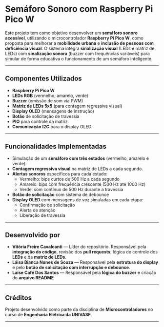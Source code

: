 # Semáforo Sonoro com Raspberry Pi Pico W

Este projeto tem como objetivo desenvolver um **semáforo sonoro acessível**, utilizando o microcontrolador **Raspberry Pi Pico W**, como proposta para melhorar a **mobilidade urbana** e **inclusão de pessoas com deficiência visual**. O sistema integra **sinalização visual** (LEDs e matriz de LEDs) com **sinalização sonora** (buzzer com frequências variáveis) para simular de forma educativa o funcionamento de um semáforo inteligente.

---

## Componentes Utilizados

- **Raspberry Pi Pico W**
- **LEDs RGB** (vermelho, amarelo, verde)
- **Buzzer** (emissão de som via PWM)
- **Matriz de LEDs 5x5** (para contagem regressiva visual)
- **Display OLED** (mensagens de instrução)  
- **Botão** de solicitação de travessia  
- **PIO** para controle da matriz  
- **Comunicação I2C** para o display OLED

---

## Funcionalidades Implementadas

- Simulação de um **semáforo com três estados** (vermelho, amarelo e verde).
- **Contagem regressiva visual** na matriz de LEDs a cada segundo.
- **Alertas sonoros** específicos para cada estado:
  - Vermelho: bips curtos de 500 Hz a cada segundo
  - Amarelo: bips com frequência crescente (500 Hz até 1000 Hz)
  - Verde: som contínuo de 500 Hz durante a travessia
- **Botão de solicitação** com sistema de debounce
- **Display OLED** com mensagens de voz simuladas em cada etapa:
  - Confirmação de solicitação
  - Alerta de atenção
  - Liberação de travessia

---

## Desenvolvido por

- **Vitória Freire Cavalcanti** — Líder do repositório. Responsável pela **integração do código**, revisão dos **pull requests**, lógica de controle dos **LEDs** e da **matriz de LEDs**.
- **Láisa Bianca Nunes de Souza** — Responsável pela **estrutura do display** e pelo **botão de solicitação com interrupção e debounce**.
- **Laíse Café Dos Santos** — Responsável pela **lógica do buzzer** e criação do **arquivo README**

---

## Créditos

Projeto desenvolvido como parte da disciplina de **Microcontroladores** no curso de **Engenharia Elétrica da UNIVASF**.

---